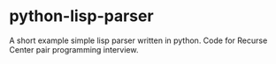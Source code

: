 # python-lisp-parser
A short example simple lisp parser written in python.  Code for Recurse Center pair programming interview.
